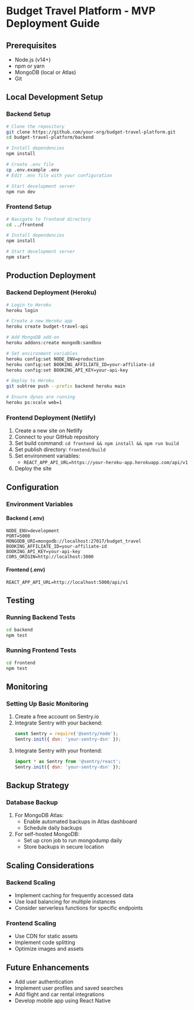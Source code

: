 # Budget Travel Platform - MVP Deployment Guide

## Prerequisites
- Node.js (v14+)
- npm or yarn
- MongoDB (local or Atlas)
- Git

## Local Development Setup

### Backend Setup
```bash
# Clone the repository
git clone https://github.com/your-org/budget-travel-platform.git
cd budget-travel-platform/backend

# Install dependencies
npm install

# Create .env file
cp .env.example .env
# Edit .env file with your configuration

# Start development server
npm run dev
```

### Frontend Setup
```bash
# Navigate to frontend directory
cd ../frontend

# Install dependencies
npm install

# Start development server
npm start
```

## Production Deployment

### Backend Deployment (Heroku)
```bash
# Login to Heroku
heroku login

# Create a new Heroku app
heroku create budget-travel-api

# Add MongoDB add-on
heroku addons:create mongodb:sandbox

# Set environment variables
heroku config:set NODE_ENV=production
heroku config:set BOOKING_AFFILIATE_ID=your-affiliate-id
heroku config:set BOOKING_API_KEY=your-api-key

# Deploy to Heroku
git subtree push --prefix backend heroku main

# Ensure dynos are running
heroku ps:scale web=1
```

### Frontend Deployment (Netlify)
1. Create a new site on Netlify
2. Connect to your GitHub repository
3. Set build command: `cd frontend && npm install && npm run build`
4. Set publish directory: `frontend/build`
5. Set environment variables:
   - `REACT_APP_API_URL=https://your-heroku-app.herokuapp.com/api/v1`
6. Deploy the site

## Configuration

### Environment Variables

#### Backend (.env)
```
NODE_ENV=development
PORT=5000
MONGODB_URI=mongodb://localhost:27017/budget_travel
BOOKING_AFFILIATE_ID=your-affiliate-id
BOOKING_API_KEY=your-api-key
CORS_ORIGIN=http://localhost:3000
```

#### Frontend (.env)
```
REACT_APP_API_URL=http://localhost:5000/api/v1
```

## Testing

### Running Backend Tests
```bash
cd backend
npm test
```

### Running Frontend Tests
```bash
cd frontend
npm test
```

## Monitoring

### Setting Up Basic Monitoring
1. Create a free account on Sentry.io
2. Integrate Sentry with your backend:
   ```javascript
   const Sentry = require('@sentry/node');
   Sentry.init({ dsn: 'your-sentry-dsn' });
   ```
3. Integrate Sentry with your frontend:
   ```javascript
   import * as Sentry from '@sentry/react';
   Sentry.init({ dsn: 'your-sentry-dsn' });
   ```

## Backup Strategy

### Database Backup
1. For MongoDB Atlas:
   - Enable automated backups in Atlas dashboard
   - Schedule daily backups
2. For self-hosted MongoDB:
   - Set up cron job to run mongodump daily
   - Store backups in secure location

## Scaling Considerations

### Backend Scaling
- Implement caching for frequently accessed data
- Use load balancing for multiple instances
- Consider serverless functions for specific endpoints

### Frontend Scaling
- Use CDN for static assets
- Implement code splitting
- Optimize images and assets

## Future Enhancements
- Add user authentication
- Implement user profiles and saved searches
- Add flight and car rental integrations
- Develop mobile app using React Native
